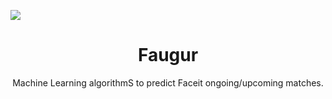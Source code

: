 ![](https://raw.githubusercontent.com/TSecretT/faugur/master/media/FAUGUR.png)

<div align="center">

# Faugur
</div>

<div align="center">

Machine Learning algorithmS to predict Faceit ongoing/upcoming matches.
</div>
